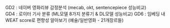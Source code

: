 GD2 : 네이버 영화리뷰 감정분석 (mecab, okt, sentencepiece 성능비교)  
GD4 : 로이터 기사 분류 (ML모델 8가지 분류기 & DL모델 성능비교)
GD6 : 임베딩 내 WEAT score로 편향성 알아보기 (예술/일반영화 - 21개장르들)
